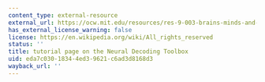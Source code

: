 ```yaml
---
content_type: external-resource
external_url: https://ocw.mit.edu/resources/res-9-003-brains-minds-and-machines-summer-course-summer-2015/tutorials/tutorial-4.-neural-decoding/
has_external_license_warning: false
license: https://en.wikipedia.org/wiki/All_rights_reserved
status: ''
title: tutorial page on the Neural Decoding Toolbox
uid: eda7c030-1834-4ed3-9621-c6ad3d8168d3
wayback_url: ''
---
```

